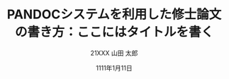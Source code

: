 ---
title: PANDOCシステムを利用した修士論文の書き方：ここにはタイトルを書く
author:
  - 21XXX 山田 太郎
supervisor: 嶋 久登 教授
date: 1111年1月11日
institute: |
  神戸情報大学院大学
  情報技術研究科 情報システム専攻
---